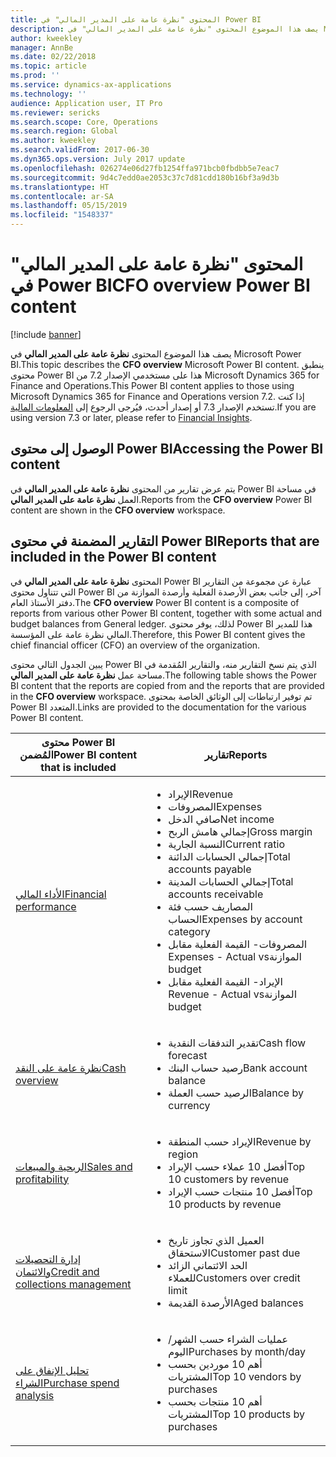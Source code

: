```yaml
---
title: المحتوى "نظرة عامة على المدير المالي‬" في Power BI
description: يصف هذا الموضوع المحتوى "نظرة عامة على المدير المالي" في Microsoft Power BI.
author: kweekley
manager: AnnBe
ms.date: 02/22/2018
ms.topic: article
ms.prod: ''
ms.service: dynamics-ax-applications
ms.technology: ''
audience: Application user, IT Pro
ms.reviewer: sericks
ms.search.scope: Core, Operations
ms.search.region: Global
ms.author: kweekley
ms.search.validFrom: 2017-06-30
ms.dyn365.ops.version: July 2017 update
ms.openlocfilehash: 026274e06d27fb1254ffa971bcb0fbdbb5e7eac7
ms.sourcegitcommit: 9d4c7edd0ae2053c37c7d81cdd180b16bf3a9d3b
ms.translationtype: HT
ms.contentlocale: ar-SA
ms.lasthandoff: 05/15/2019
ms.locfileid: "1548337"
---
```

# <a name="cfo-overview-power-bi-content"></a><span data-ttu-id="f2530-103">المحتوى "نظرة عامة على المدير المالي‬" في Power BI</span><span class="sxs-lookup"><span data-stu-id="f2530-103">CFO overview Power BI content</span></span>

[!include [banner](../includes/banner.md)] 

<span data-ttu-id="f2530-104">يصف هذا الموضوع المحتوى **نظرة عامة على المدير المالي** في Microsoft Power BI.</span><span class="sxs-lookup"><span data-stu-id="f2530-104">This topic describes the **CFO overview** Microsoft Power BI content.</span></span> <span data-ttu-id="f2530-105">ينطبق محتوى Power BI هذا على مستخدمي الإصدار 7.2 من Microsoft Dynamics 365 for Finance and Operations.</span><span class="sxs-lookup"><span data-stu-id="f2530-105">This Power BI content applies to those using Microsoft Dynamics 365 for Finance and Operations version 7.2.</span></span> <span data-ttu-id="f2530-106">إذا كنت تستخدم الإصدار 7.3 أو إصدار أحدث، فيُرجى الرجوع إلى [المعلومات المالية](financial-insights.md).</span><span class="sxs-lookup"><span data-stu-id="f2530-106">If you are using version 7.3 or later, please refer to [Financial Insights](financial-insights.md).</span></span>

## <a name="accessing-the-power-bi-content"></a><span data-ttu-id="f2530-107">الوصول إلى محتوى Power BI</span><span class="sxs-lookup"><span data-stu-id="f2530-107">Accessing the Power BI content</span></span>

<span data-ttu-id="f2530-108">يتم عرض تقارير من المحتوى **نظرة عامة على المدير المالي** في Power BI في مساحة العمل **نظرة عامة على المدير المالي**.</span><span class="sxs-lookup"><span data-stu-id="f2530-108">Reports from the **CFO overview** Power BI content are shown in the **CFO overview** workspace.</span></span>

## <a name="reports-that-are-included-in-the-power-bi-content"></a><span data-ttu-id="f2530-109">التقارير المضمنة في محتوى Power BI</span><span class="sxs-lookup"><span data-stu-id="f2530-109">Reports that are included in the Power BI content</span></span>
<span data-ttu-id="f2530-110">المحتوى **نظرة عامة على المدير المالي** في Power BI عبارة عن مجموعة من التقارير التي تتناول محتوى Power BI آخر، إلى جانب بعض الأرصدة الفعلية وأرصدة الموازنة من دفتر الأستاذ العام.</span><span class="sxs-lookup"><span data-stu-id="f2530-110">The **CFO overview** Power BI content is a composite of reports from various other Power BI content, together with some actual and budget balances from General ledger.</span></span> <span data-ttu-id="f2530-111">لذلك، يوفر محتوى Power BI هذا للمدير المالي نظرة عامة على المؤسسة.</span><span class="sxs-lookup"><span data-stu-id="f2530-111">Therefore, this Power BI content gives the chief financial officer (CFO) an overview of the organization.</span></span>

<span data-ttu-id="f2530-112">يبين الجدول التالي محتوى Power BI الذي يتم نسخ التقارير منه، والتقارير المُقدمة في مساحة عمل **نظرة عامة على المدير المالي**.</span><span class="sxs-lookup"><span data-stu-id="f2530-112">The following table shows the Power BI content that the reports are copied from and the reports that are provided in the **CFO overview** workspace.</span></span> <span data-ttu-id="f2530-113">تم توفير ارتباطات إلى الوثائق الخاصة بمحتوى Power BI المتعدد.</span><span class="sxs-lookup"><span data-stu-id="f2530-113">Links are provided to the documentation for the various Power BI content.</span></span>

| <span data-ttu-id="f2530-114">محتوى Power BI المُضمن</span><span class="sxs-lookup"><span data-stu-id="f2530-114">Power BI content that is included</span></span> | <span data-ttu-id="f2530-115">تقارير</span><span class="sxs-lookup"><span data-stu-id="f2530-115">Reports</span></span> |
|-----------------------------------|---------|
| [<span data-ttu-id="f2530-116">الأداء المالي</span><span class="sxs-lookup"><span data-stu-id="f2530-116">Financial performance</span></span>](financial-performance-power-bi-content-pack.md) | <ul><li><span data-ttu-id="f2530-117">الإيراد</span><span class="sxs-lookup"><span data-stu-id="f2530-117">Revenue</span></span></li><li><span data-ttu-id="f2530-118">المصروفات</span><span class="sxs-lookup"><span data-stu-id="f2530-118">Expenses</span></span></li><li><span data-ttu-id="f2530-119">صافي الدخل</span><span class="sxs-lookup"><span data-stu-id="f2530-119">Net income</span></span></li><li><span data-ttu-id="f2530-120">إجمالي هامش الربح</span><span class="sxs-lookup"><span data-stu-id="f2530-120">Gross margin</span></span></li><li><span data-ttu-id="f2530-121">النسبة الجارية</span><span class="sxs-lookup"><span data-stu-id="f2530-121">Current ratio</span></span></li><li><span data-ttu-id="f2530-122">إجمالي الحسابات الدائنة</span><span class="sxs-lookup"><span data-stu-id="f2530-122">Total accounts payable</span></span></li><li><span data-ttu-id="f2530-123">إجمالي الحسابات المدينة</span><span class="sxs-lookup"><span data-stu-id="f2530-123">Total accounts receivable</span></span></li><li><span data-ttu-id="f2530-124">المصاريف حسب فئة الحساب</span><span class="sxs-lookup"><span data-stu-id="f2530-124">Expenses by account category</span></span></li><li><span data-ttu-id="f2530-125">المصروفات- ‏‫القيمة الفعلية مقابل الموازنة</span><span class="sxs-lookup"><span data-stu-id="f2530-125">Expenses - Actual vs budget</span></span></li><li><span data-ttu-id="f2530-126">الإيراد- ‏‫القيمة الفعلية مقابل الموازنة</span><span class="sxs-lookup"><span data-stu-id="f2530-126">Revenue - Actual vs budget</span></span></li></ul> |
| [<span data-ttu-id="f2530-127">نظرة عامة على النقد</span><span class="sxs-lookup"><span data-stu-id="f2530-127">Cash overview</span></span>](../../financials/cash-bank-management/Cash-Overview-Power-BI-content.md) | <ul><li><span data-ttu-id="f2530-128">تقدير التدفقات النقدية</span><span class="sxs-lookup"><span data-stu-id="f2530-128">Cash flow forecast</span></span></li><li><span data-ttu-id="f2530-129">رصيد حساب البنك</span><span class="sxs-lookup"><span data-stu-id="f2530-129">Bank account balance</span></span></li><li><span data-ttu-id="f2530-130">الرصيد حسب العملة</span><span class="sxs-lookup"><span data-stu-id="f2530-130">Balance by currency</span></span></li></ul> |
| [<span data-ttu-id="f2530-131">الربحية والمبيعات</span><span class="sxs-lookup"><span data-stu-id="f2530-131">Sales and profitability</span></span>](sales-profitability-performance-content-pack.md) | <ul><li><span data-ttu-id="f2530-132">الإيراد حسب المنطقة</span><span class="sxs-lookup"><span data-stu-id="f2530-132">Revenue by region</span></span></li><li><span data-ttu-id="f2530-133">أفضل 10 عملاء حسب الإيراد</span><span class="sxs-lookup"><span data-stu-id="f2530-133">Top 10 customers by revenue</span></span></li><li><span data-ttu-id="f2530-134">أفضل 10 منتجات حسب الإيراد</span><span class="sxs-lookup"><span data-stu-id="f2530-134">Top 10 products by revenue</span></span></li></ul> |
| [<span data-ttu-id="f2530-135">إدارة التحصيلات والائتمان</span><span class="sxs-lookup"><span data-stu-id="f2530-135">Credit and collections management</span></span>](../../financials/accounts-receivable/credit-collections-power-bi.md) | <ul><li><span data-ttu-id="f2530-136">العميل الذي تجاوز تاريخ الاستحقاق</span><span class="sxs-lookup"><span data-stu-id="f2530-136">Customer past due</span></span></li><li><span data-ttu-id="f2530-137">الحد الائتماني الزائد للعملاء</span><span class="sxs-lookup"><span data-stu-id="f2530-137">Customers over credit limit</span></span></li><li><span data-ttu-id="f2530-138">الأرصدة القديمة</span><span class="sxs-lookup"><span data-stu-id="f2530-138">Aged balances</span></span></li></ul> |
| [<span data-ttu-id="f2530-139">تحليل الإنفاق على الشراء</span><span class="sxs-lookup"><span data-stu-id="f2530-139">Purchase spend analysis</span></span>](../../financials/accounts-receivable/credit-collections-power-bi.md) | <ul><li><span data-ttu-id="f2530-140">عمليات الشراء حسب الشهر/اليوم</span><span class="sxs-lookup"><span data-stu-id="f2530-140">Purchases by month/day</span></span></li><li><span data-ttu-id="f2530-141">أهم 10 موردين بحسب المشتريات</span><span class="sxs-lookup"><span data-stu-id="f2530-141">Top 10 vendors by purchases</span></span></li><li><span data-ttu-id="f2530-142">أهم 10 منتجات بحسب المشتريات</span><span class="sxs-lookup"><span data-stu-id="f2530-142">Top 10 products by purchases</span></span></li></ul> |
